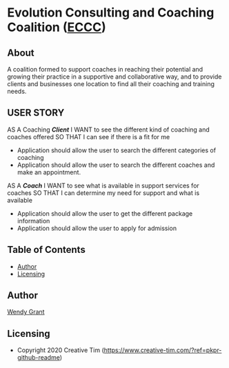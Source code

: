 # Evolution Consulting and Coaching Coalition ([ECCC](https://coaching-coalition.netlify.app/index))


## About
A coalition formed to support coaches in reaching their potential and growing their practice in a supportive and collaborative way, and to provide clients and businesses one location to find all their coaching and training needs.

## USER STORY
AS A Coaching ***Client***
I WANT to see the different kind of coaching and coaches offered
SO THAT I can see if there is a fit for me

- Application should allow the user to search the different categories of coaching
- Application should allow the user to search the different coaches and make an appointment.

AS A ***Coach***
I WANT to see what is available in support services for coaches
SO THAT I can determine my need for support and what is available

- Application should allow the user to get the different package information
- Application should allow the user to apply for admission


## Table of Contents

* [Author](#author)
* [Licensing](#licensing)


## Author
[Wendy Grant](https://github.com/wkgrant78)

## Licensing

- Copyright 2020 Creative Tim (https://www.creative-tim.com/?ref=pkpr-github-readme)

[CHANGELOG]: ./CHANGELOG.md
[LICENSE]: ./LICENSE.md
